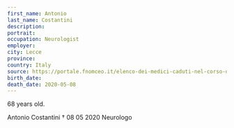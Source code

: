 ```yaml
---
first_name: Antonio
last_name: Costantini
description: 
portrait: 
occupation: Neurologist
employer: 
city: Lecce
province: 
country: Italy
source: https://portale.fnomceo.it/elenco-dei-medici-caduti-nel-corso-dellepidemia-di-covid-19/, https://www.leccenews24.it/cronaca/morto-il-neurologo-antonio-costantini-e-la-20esima-vittima-di-covid-19-tra-gli-ospiti-dellrssa-la-fontanella.htm
birth_date: 
death_date: 2020-05-08
---
```


68 years old.

Antonio Costantini † 08 05 2020
Neurologo